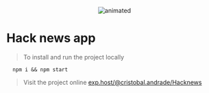 
<p align="center">
    <img src="AppPreview.gif" alt="animated"/>
</p>

# Hack news app


> To install and run the project locally

```shell
  npm i && npm start
```


> Visit the project online
[exp.host/@cristobal.andrade/Hacknews](https://exp.host/@cristobal.andrade/Hacknews)
